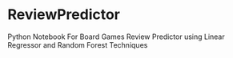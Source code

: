 # ReviewPredictor
Python Notebook For Board Games Review Predictor using Linear Regressor and Random Forest Techniques
